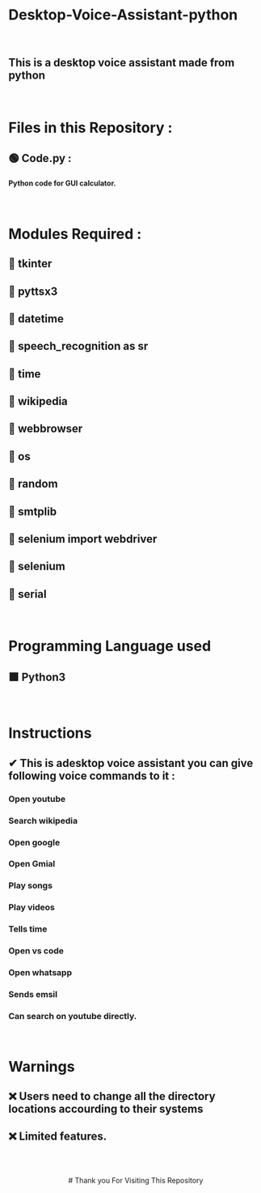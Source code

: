 # Desktop-Voice-Assistant-python
<br>

##  This is a desktop voice assistant made from python

<br>

# Files in this Repository :

## 🟢 Code.py :  

####   Python code for GUI calculator. 

<br>

# Modules Required :

## 🔶 tkinter
## 🔶 pyttsx3
## 🔶 datetime
## 🔶 speech_recognition as sr
## 🔶 time
## 🔶 wikipedia
## 🔶 webbrowser
## 🔶 os
## 🔶 random
## 🔶 smtplib
## 🔶 selenium import webdriver
## 🔶 selenium
## 🔶 serial

<br>


# Programming Language used

## 🟩 Python3


<br>


# Instructions 

## ✔ This is adesktop voice assistant you can give following voice commands to it :
###        Open youtube
###        Search wikipedia
###        Open google
###        Open Gmial
###        Play songs
###        Play videos
###        Tells time
###        Open vs code
###        Open whatsapp
###        Sends emsil
###        Can search on youtube directly.






<br>

# Warnings 

 
## ❌ Users need to change all the directory locations accourding to their systems
## ❌ Limited features.

<br> <br>

<div align = "center">
# Thank you For Visiting This Repository 

  <div>

